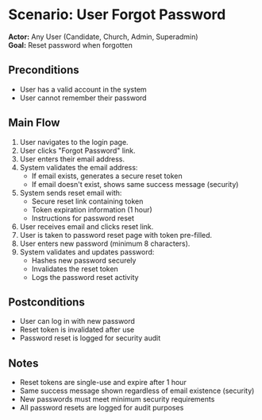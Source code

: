 # Scenario: User Forgot Password

**Actor:** Any User (Candidate, Church, Admin, Superadmin)  
**Goal:** Reset password when forgotten

## Preconditions
- User has a valid account in the system
- User cannot remember their password

## Main Flow
1. User navigates to the login page.
2. User clicks "Forgot Password" link.
3. User enters their email address.
4. System validates the email address:
   - If email exists, generates a secure reset token
   - If email doesn't exist, shows same success message (security)
5. System sends reset email with:
   - Secure reset link containing token
   - Token expiration information (1 hour)
   - Instructions for password reset
6. User receives email and clicks reset link.
7. User is taken to password reset page with token pre-filled.
8. User enters new password (minimum 8 characters).
9. System validates and updates password:
   - Hashes new password securely
   - Invalidates the reset token
   - Logs the password reset activity

## Postconditions
- User can log in with new password
- Reset token is invalidated after use
- Password reset is logged for security audit

## Notes
- Reset tokens are single-use and expire after 1 hour
- Same success message shown regardless of email existence (security)
- New passwords must meet minimum security requirements
- All password resets are logged for audit purposes 
